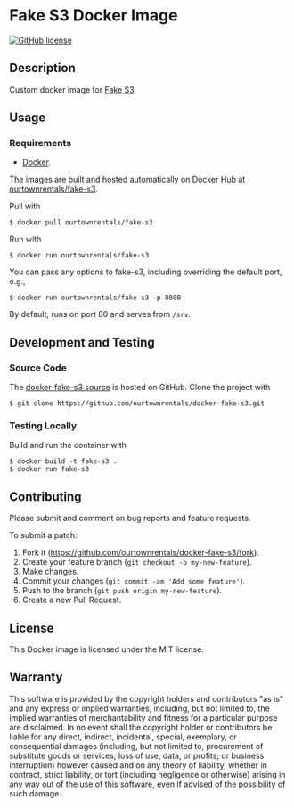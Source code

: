 # Fake S3 Docker Image

[![GitHub license](https://img.shields.io/github/license/ourtownrentals/docker-fake-s3.svg)](./LICENSE.txt)

## Description

Custom docker image for [Fake S3].

[Fake S3]: https://github.com/jubos/fake-s3

## Usage

### Requirements

- [Docker].

The images are built and hosted automatically on Docker Hub
at [ourtownrentals/fake-s3].

Pull with

```
$ docker pull ourtownrentals/fake-s3
```

Run with

```
$ docker run ourtownrentals/fake-s3
```

You can pass any options to fake-s3,
including overriding the default port, e.g.,

```
$ docker run ourtownrentals/fake-s3 -p 8080
```

By default, runs on port 80 and serves from `/srv`.

[Docker]: https://www.docker.com/
[ourtownrentals/fake-s3]: https://hub.docker.com/r/ourtownrentals/fake-s3/

## Development and Testing

### Source Code

The [docker-fake-s3 source] is hosted on GitHub.
Clone the project with

```
$ git clone https://github.com/ourtownrentals/docker-fake-s3.git
```

[docker-fake-s3 source]: https://github.com/ourtownrentals/docker-fake-s3

### Testing Locally

Build and run the container with

```
$ docker build -t fake-s3 .
$ docker run fake-s3
```

## Contributing

Please submit and comment on bug reports and feature requests.

To submit a patch:

1. Fork it (https://github.com/ourtownrentals/docker-fake-s3/fork).
2. Create your feature branch (`git checkout -b my-new-feature`).
3. Make changes.
4. Commit your changes (`git commit -am 'Add some feature'`).
5. Push to the branch (`git push origin my-new-feature`).
6. Create a new Pull Request.

## License

This Docker image is licensed under the MIT license.

## Warranty

This software is provided by the copyright holders and contributors "as is" and
any express or implied warranties, including, but not limited to, the implied
warranties of merchantability and fitness for a particular purpose are
disclaimed. In no event shall the copyright holder or contributors be liable for
any direct, indirect, incidental, special, exemplary, or consequential damages
(including, but not limited to, procurement of substitute goods or services;
loss of use, data, or profits; or business interruption) however caused and on
any theory of liability, whether in contract, strict liability, or tort
(including negligence or otherwise) arising in any way out of the use of this
software, even if advised of the possibility of such damage.
